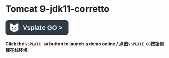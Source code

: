 # Tomcat 9-jdk11-corretto

<a href="https://www.vsplate.com/?docker-compose=https://github.com/vsplate/dcenvs/tomcat/9-jdk11-corretto"><img alt="VSPLATE GO" src="https://raw.githubusercontent.com/vsplate/images/master/vsgo_btn.png" width="200px"></a>

**Click the `VSPLATE GO` button to launch a demo online / 点击`VSPLATE GO`按钮创建在线环境**